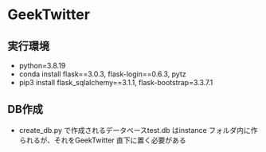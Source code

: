 # GeekTwitter
## 実行環境
- python=3.8.19
- conda install flask==3.0.3, flask-login==0.6.3, pytz
- pip3 install flask_sqlalchemy==3.1.1, flask-bootstrap=3.3.7.1

## DB作成
- create_db.py で作成されるデータベースtest.db はinstance フォルダ内に作られるが、それをGeekTwitter 直下に置く必要がある
